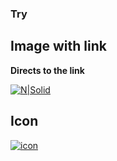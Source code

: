 ### Try
## Image with link

**Directs to the link**

[![N|Solid](https://logos.textgiraffe.com/logos/logo-name/Monika-designstyle-birthday-m.png)](http://apisrv-dashboard-prod-1100.zreem.com/pages/customers/search)

## Icon

[![icon](http://icons.iconarchive.com/icons/graphicloads/100-flat/256/home-icon.png)](test)
